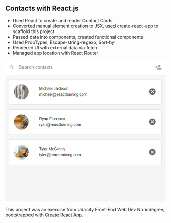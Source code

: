  ## Contacts with React.js

 - Used React to create and render Contact Cards
 - Converted manual element creation to JSX, used create-react-app to scaffold this project
 - Passed data into components, created functional components
 - Used PropTypes, Escape-string-regexp, Sort-by 
 - Rendered UI with external data via fetch
 - Managed app location with React Router
 
 ![screenshot](contacts.gif)

This project was an exercise from Udacity Front-End Web Dev Nanodegree; bootstrapped with [Create React App](https://github.com/facebookincubator/create-react-app).

